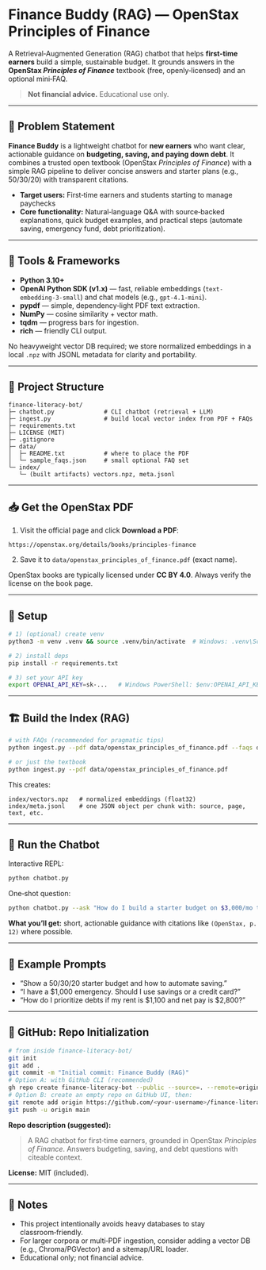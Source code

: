 # Finance Buddy (RAG) — OpenStax Principles of Finance

A Retrieval‑Augmented Generation (RAG) chatbot that helps **first‑time earners** build a simple, sustainable budget. It grounds answers in the **OpenStax _Principles of Finance_** textbook (free, openly‑licensed) and an optional mini‑FAQ.

> **Not financial advice.** Educational use only.

---

## 🧠 Problem Statement
**Finance Buddy** is a lightweight chatbot for **new earners** who want clear, actionable guidance on **budgeting, saving, and paying down debt**. It combines a trusted open textbook (OpenStax _Principles of Finance_) with a simple RAG pipeline to deliver concise answers and starter plans (e.g., 50/30/20) with transparent citations.

- **Target users:** First‑time earners and students starting to manage paychecks
- **Core functionality:** Natural‑language Q&A with source‑backed explanations, quick budget examples, and practical steps (automate saving, emergency fund, debt prioritization).

---

## 🧰 Tools & Frameworks
- **Python 3.10+**
- **OpenAI Python SDK (v1.x)** — fast, reliable embeddings (`text-embedding-3-small`) and chat models (e.g., `gpt-4.1-mini`).
- **pypdf** — simple, dependency‑light PDF text extraction.
- **NumPy** — cosine similarity + vector math.
- **tqdm** — progress bars for ingestion.
- **rich** — friendly CLI output.

No heavyweight vector DB required; we store normalized embeddings in a local `.npz` with JSONL metadata for clarity and portability.

---

## 📁 Project Structure
```
finance-literacy-bot/
├─ chatbot.py              # CLI chatbot (retrieval + LLM)
├─ ingest.py               # build local vector index from PDF + FAQs
├─ requirements.txt
├─ LICENSE (MIT)
├─ .gitignore
├─ data/
│  ├─ README.txt           # where to place the PDF
│  └─ sample_faqs.json     # small optional FAQ set
└─ index/
   └─ (built artifacts) vectors.npz, meta.jsonl
```

---

## 📥 Get the OpenStax PDF
1) Visit the official page and click **Download a PDF**:
```
https://openstax.org/details/books/principles-finance
```
2) Save it to `data/openstax_principles_of_finance.pdf` (exact name).

OpenStax books are typically licensed under **CC BY 4.0**. Always verify the license on the book page.

---

## 🔧 Setup
```bash
# 1) (optional) create venv
python3 -m venv .venv && source .venv/bin/activate  # Windows: .venv\Scripts\activate

# 2) install deps
pip install -r requirements.txt

# 3) set your API key
export OPENAI_API_KEY=sk-...   # Windows PowerShell: $env:OPENAI_API_KEY="sk-..."
```

---

## 🏗️ Build the Index (RAG)
```bash
# with FAQs (recommended for pragmatic tips)
python ingest.py --pdf data/openstax_principles_of_finance.pdf --faqs data/sample_faqs.json

# or just the textbook
python ingest.py --pdf data/openstax_principles_of_finance.pdf
```

This creates:
```
index/vectors.npz   # normalized embeddings (float32)
index/meta.jsonl    # one JSON object per chunk with: source, page, text, etc.
```

---

## 💬 Run the Chatbot
Interactive REPL:
```bash
python chatbot.py
```
One‑shot question:
```bash
python chatbot.py --ask "How do I build a starter budget on $3,000/mo take‑home?"
```

**What you’ll get:** short, actionable guidance with citations like `(OpenStax, p. 12)` where possible.

---

## 🧪 Example Prompts
- “Show a 50/30/20 starter budget and how to automate saving.”
- “I have a $1,000 emergency. Should I use savings or a credit card?”
- “How do I prioritize debts if my rent is $1,100 and net pay is $2,800?”

---

## 🧾 GitHub: Repo Initialization
```bash
# from inside finance-literacy-bot/
git init
git add .
git commit -m "Initial commit: Finance Buddy (RAG)"
# Option A: with GitHub CLI (recommended)
gh repo create finance-literacy-bot --public --source=. --remote=origin --push
# Option B: create an empty repo on GitHub UI, then:
git remote add origin https://github.com/<your-username>/finance-literacy-bot.git
git push -u origin main
```

**Repo description (suggested):**
> A RAG chatbot for first‑time earners, grounded in OpenStax _Principles of Finance_. Answers budgeting, saving, and debt questions with citeable context.

**License:** MIT (included).

---

## 🧼 Notes
- This project intentionally avoids heavy databases to stay classroom‑friendly.
- For larger corpora or multi‑PDF ingestion, consider adding a vector DB (e.g., Chroma/PGVector) and a sitemap/URL loader.
- Educational only; not financial advice.
